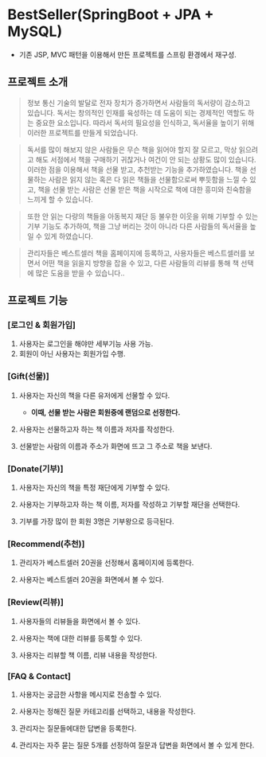 # BestSeller(SpringBoot + JPA + MySQL)
* 기존 JSP, MVC 패턴을 이용해서 만든 프로젝트를 스프링 환경에서 재구성.

## 프로젝트 소개
> 정보 통신 기술의 발달로 전자 장치가 증가하면서 사람들의 독서량이 감소하고 있습니다. 독서는 창의적인 인재를 육성하는 데 도움이 되는 경제적인 역할도 하는 중요한 요소입니다.
따라서 독서의 필요성을 인식하고, 독서율을 높이기 위해 이러한 프로젝트를 만들게 되었습니다.

> 독서를 많이 해보지 않은 사람들은 무슨 책을 읽어야 할지 잘 모르고, 막상 읽으려고 해도 서점에서 책을 구매하기 귀찮거나 여건이 안 되는 상황도 많이 있습니다.
이러한 점을 이용해서 책을 선물 받고, 추천받는 기능을 추가하였습니다. 책을 선물하는 사람은 읽지 않는 혹은 다 읽은 책들을 선물함으로써 뿌듯함을 느낄 수 있고, 책을 선물 받는 사람은
선물 받은 책을 시작으로 책에 대한 흥미와 친숙함을 느끼게 할 수 있습니다.

> 또한 안 읽는 다량의 책들을 아동복지 재단 등 불우한 이웃을 위해 기부할 수 있는 기부 기능도 추가하여, 책을 그냥 버리는 것이 아니라 다른 사람들의 독서율을 높일 수 있게 하였습니다.

> 관리자들은 베스트셀러 책을 홈페이지에 등록하고, 사용자들은 베스트셀러를 보면서 어떤 책을 읽을지 방향을 잡을 수 있고, 다른 사람들의 리뷰를 통해 책 선택에 많은 도움을 받을 수 있습니다..

## 프로젝트 기능
### [로그인 & 회원가입]
1. 사용자는 로그인을 해야만 세부기능 사용 가능.
2. 회원이 아닌 사용자는 회원가입 수행.

### [Gift(선물)]  
1. 사용자는 자신의 책을 다른 유저에게 선물할 수 있다.
   * **이때, 선물 받는 사람은 회원중에 랜덤으로 선정한다.**
    
2. 사용자는 선물하고자 하는 책 이름과 저자를 작성한다.

3. 선물받는 사람의 이름과 주소가 화면에 뜨고 그 주소로 책을 보낸다.
   
### [Donate(기부)]  
1. 사용자는 자신의 책을 특정 재단에게 기부할 수 있다.

2. 사용자는 기부하고자 하는 책 이름, 저자를 작성하고 기부할 재단을 선택한다.

3. 기부를 가장 많이 한 회원 3명은 기부왕으로 등극된다.

### [Recommend(추천)] 
1. 관리자가 베스트셀러 20권을 선정해서 홈페이지에 등록한다.

2. 사용자는 베스트셀러 20권을 화면에서 볼 수 있다.

### [Review(리뷰)] 
1. 사용자들의 리뷰들을 화면에서 볼 수 있다.

2. 사용자는 책에 대한 리뷰를 등록할 수 있다.

3. 사용자는 리뷰할 책 이름, 리뷰 내용을 작성한다.

### [FAQ & Contact] 
1. 사용자는 궁금한 사항을 메시지로 전송할 수 있다.

2. 사용자는 정해진 질문 카테고리를 선택하고, 내용을 작성한다.

3. 관리자는 질문들에대한 답변을 등록한다.

4. 관리자는 자주 묻는 질문 5개를 선정하여 질문과 답변을 화면에서 볼 수 있게 한다.



  

  


